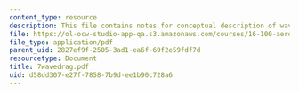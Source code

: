 ```yaml
---
content_type: resource
description: This file contains notes for conceptual description of wave drag.
file: https://ol-ocw-studio-app-qa.s3.amazonaws.com/courses/16-100-aerodynamics-fall-2005/d58dd307e27f78587b9dee1b90c728a6_7wavedrag.pdf
file_type: application/pdf
parent_uid: 2827ef9f-2505-3ad1-ea6f-69f2e59fdf7d
resourcetype: Document
title: 7wavedrag.pdf
uid: d58dd307-e27f-7858-7b9d-ee1b90c728a6
---
```


